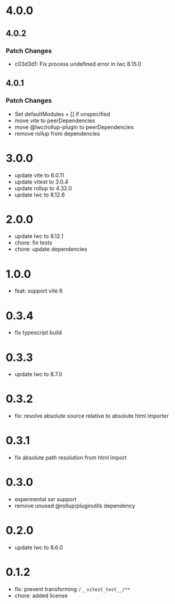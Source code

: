 # 4.0.0

## 4.0.2

### Patch Changes

- c03d3d1: Fix process undefined error in lwc 8.15.0

## 4.0.1

### Patch Changes

- Set defaultModules = [] if unspecified
- move vite to peerDependencies
- move @lwc/rollup-plugin to peerDependencies
- remove rollup from dependencies

# 3.0.0

- update vite to 6.0.11
- update vitest to 3.0.4
- update rollup to 4.32.0
- update lwc to 8.12.6

# 2.0.0

- update lwc to 8.12.1
- chore: fix tests
- chore: update dependencies

# 1.0.0

- feat: support vite 6

# 0.3.4

- fix typescript build

# 0.3.3

- update lwc to 8.7.0

# 0.3.2

- fix: resolve absolute source relative to absolute html importer

# 0.3.1

- fix absolute path resolution from html import

# 0.3.0

- expermental ssr support
- remove unused @rollup/pluginutils dependency

# 0.2.0

- update lwc to 8.6.0

# 0.1.2

- fix: prevent transforming `/__vitest_test__/**`
- chore: added license
